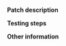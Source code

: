 **Patch description**
<!--Please enter a clear and concise description of what your pull request does, and why
it is necessary. If your patch fixes an issue, please reference that issue here. -->

**Testing steps**
<!-- Enter steps to test your pull request. Give a clear and concise description of
what you expected to happen during testing. Include any logs in ```backticks``` if you have them. 
Also make sure you have connected your account to CircleCI and those test run successfully. -->

**Other information**
<!-- Any other information or context you would like to provide. -->
